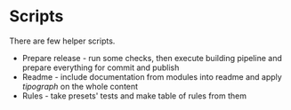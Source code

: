 # Scripts

There are few helper scripts.

* Prepare release - run some checks, then execute building pipeline and prepare everything for commit and publish
* Readme - include documentation from modules into readme and apply *tipograph* on the whole content
* Rules - take presets' tests and make table of rules from them
